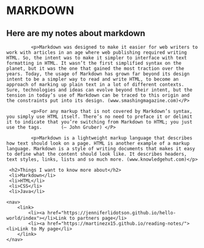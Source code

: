 
  <h1>MARKDOWN</h1>
  <h2>Here are my notes about markdown</h2>

             <p>Markdown was designed to make it easier for web writers to work with articles in an age where web publishing required writing HTML. So, the intent was to make it simpler to interface with text formatting in HTML. It wasn’t the first simplified syntax on the planet, but it was the one that gained the most traction over the years. Today, the usage of Markdown has grown far beyond its design intent to be a simpler way to read and write HTML, to become an approach of marking up plain text in a lot of different contexts. Sure, technologies and ideas can evolve beyond their intent, but the tension in today’s use of Markdown can be traced to this origin and the constraints put into its design. (www.smashingmagazine.com)</P>

             <p>For any markup that is not covered by Markdown’s syntax, you simply use HTML itself. There’s no need to preface it or delimit it to indicate that you’re switching from Markdown to HTML; you just use the tags.       (— John Gruber) </P>

             <p>Markdown is a lightweight markup language that describes how text should look on a page. HTML is another example of a markup language. Markdown is a style of writing documents that makes it easy to define what the content should look like. It describes headers, text styles, links, lists and so much more. (www.knowledgehut.com)</p> 
  
     <h2>Things I want to know more about</h2>
     <li>Markdown</li>
     <li>HTML</li>
     <li>CSS</li>
     <li>Java</li>
  
    <nav>
        <link>
            <li><a href="https://jenniferlidotson.github.io/hello-world/index"></li>Link to partners page</li>
            <li><a href="https://martinezx15.github.io/reading-notes/"><li>Link to My page</li>    
        </link>       
    </nav>

</body>

</html>


























